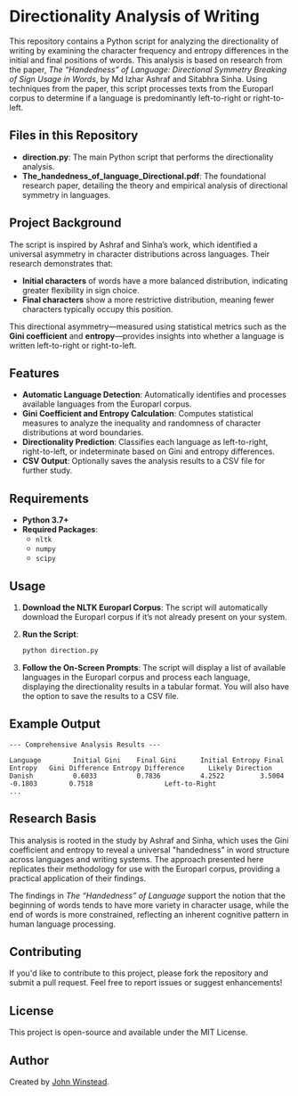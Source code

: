 # Directionality Analysis of Writing

This repository contains a Python script for analyzing the directionality of writing by examining the character frequency and entropy differences in the initial and final positions of words. This analysis is based on research from the paper, *The “Handedness” of Language: Directional Symmetry Breaking of Sign Usage in Words*, by Md Izhar Ashraf and Sitabhra Sinha. Using techniques from the paper, this script processes texts from the Europarl corpus to determine if a language is predominantly left-to-right or right-to-left.

## Files in this Repository

- **direction.py**: The main Python script that performs the directionality analysis.
- **The_handedness_of_language_Directional.pdf**: The foundational research paper, detailing the theory and empirical analysis of directional symmetry in languages.

## Project Background

The script is inspired by Ashraf and Sinha’s work, which identified a universal asymmetry in character distributions across languages. Their research demonstrates that:
- **Initial characters** of words have a more balanced distribution, indicating greater flexibility in sign choice.
- **Final characters** show a more restrictive distribution, meaning fewer characters typically occupy this position.
  
This directional asymmetry—measured using statistical metrics such as the **Gini coefficient** and **entropy**—provides insights into whether a language is written left-to-right or right-to-left.

## Features

- **Automatic Language Detection**: Automatically identifies and processes available languages from the Europarl corpus.
- **Gini Coefficient and Entropy Calculation**: Computes statistical measures to analyze the inequality and randomness of character distributions at word boundaries.
- **Directionality Prediction**: Classifies each language as left-to-right, right-to-left, or indeterminate based on Gini and entropy differences.
- **CSV Output**: Optionally saves the analysis results to a CSV file for further study.

## Requirements

- **Python 3.7+**
- **Required Packages**:
  - `nltk`
  - `numpy`
  - `scipy`

## Usage

1. **Download the NLTK Europarl Corpus**:
   The script will automatically download the Europarl corpus if it’s not already present on your system.

2. **Run the Script**:
   ```bash
   python direction.py
   ```

3. **Follow the On-Screen Prompts**:
   The script will display a list of available languages in the Europarl corpus and process each language, displaying the directionality results in a tabular format. You will also have the option to save the results to a CSV file.

## Example Output

```
--- Comprehensive Analysis Results ---

Language        Initial Gini    Final Gini      Initial Entropy Final Entropy   Gini Difference Entropy Difference      Likely Direction
Danish          0.6033          0.7836          4.2522         3.5004          -0.1803        0.7518                  Left-to-Right
...
```

## Research Basis

This analysis is rooted in the study by Ashraf and Sinha, which uses the Gini coefficient and entropy to reveal a universal "handedness" in word structure across languages and writing systems. The approach presented here replicates their methodology for use with the Europarl corpus, providing a practical application of their findings.

The findings in *The “Handedness” of Language* support the notion that the beginning of words tends to have more variety in character usage, while the end of words is more constrained, reflecting an inherent cognitive pattern in human language processing.

## Contributing

If you'd like to contribute to this project, please fork the repository and submit a pull request. Feel free to report issues or suggest enhancements!

## License

This project is open-source and available under the MIT License.

## Author

Created by [John Winstead](https://github.com/jhnwnstd).
